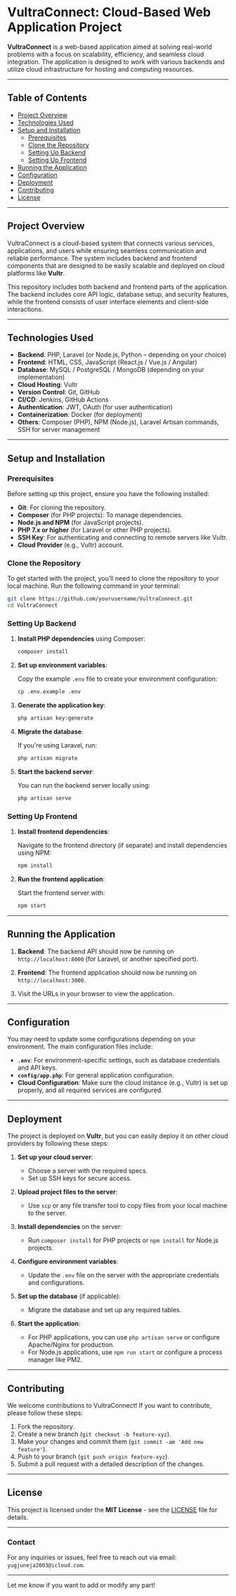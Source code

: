 # **VultraConnect: Cloud-Based Web Application Project**

**VultraConnect** is a web-based application aimed at solving real-world problems with a focus on scalability, efficiency, and seamless cloud integration. The application is designed to work with various backends and utilize cloud infrastructure for hosting and computing resources.

---

## **Table of Contents**

- [Project Overview](#project-overview)
- [Technologies Used](#technologies-used)
- [Setup and Installation](#setup-and-installation)
  - [Prerequisites](#prerequisites)
  - [Clone the Repository](#clone-the-repository)
  - [Setting Up Backend](#setting-up-backend)
  - [Setting Up Frontend](#setting-up-frontend)
- [Running the Application](#running-the-application)
- [Configuration](#configuration)
- [Deployment](#deployment)
- [Contributing](#contributing)
- [License](#license)

---

## **Project Overview**

VultraConnect is a cloud-based system that connects various services, applications, and users while ensuring seamless communication and reliable performance. The system includes backend and frontend components that are designed to be easily scalable and deployed on cloud platforms like **Vultr**.

This repository includes both backend and frontend parts of the application. The backend includes core API logic, database setup, and security features, while the frontend consists of user interface elements and client-side interactions.

---

## **Technologies Used**

- **Backend**: PHP, Laravel (or Node.js, Python – depending on your choice)
- **Frontend**: HTML, CSS, JavaScript (React.js / Vue.js / Angular)
- **Database**: MySQL / PostgreSQL / MongoDB (depending on your implementation)
- **Cloud Hosting**: Vultr
- **Version Control**: Git, GitHub
- **CI/CD**: Jenkins, GitHub Actions
- **Authentication**: JWT, OAuth (for user authentication)
- **Containerization**: Docker (for deployment)
- **Others**: Composer (PHP), NPM (Node.js), Laravel Artisan commands, SSH for server management

---

## **Setup and Installation**

### **Prerequisites**

Before setting up this project, ensure you have the following installed:

- **Git**: For cloning the repository.
- **Composer** (for PHP projects): To manage dependencies.
- **Node.js and NPM** (for JavaScript projects).
- **PHP 7.x or higher** (for Laravel or other PHP projects).
- **SSH Key**: For authenticating and connecting to remote servers like Vultr.
- **Cloud Provider** (e.g., Vultr) account.

### **Clone the Repository**

To get started with the project, you’ll need to clone the repository to your local machine. Run the following command in your terminal:

```bash
git clone https://github.com/yourusername/VultraConnect.git
cd VultraConnect
```

### **Setting Up Backend**

1. **Install PHP dependencies** using Composer:

   ```bash
   composer install
   ```

2. **Set up environment variables**:

   Copy the example `.env` file to create your environment configuration:

   ```bash
   cp .env.example .env
   ```

3. **Generate the application key**:

   ```bash
   php artisan key:generate
   ```

4. **Migrate the database**:

   If you're using Laravel, run:

   ```bash
   php artisan migrate
   ```

5. **Start the backend server**:

   You can run the backend server locally using:

   ```bash
   php artisan serve
   ```

### **Setting Up Frontend**

1. **Install frontend dependencies**:

   Navigate to the frontend directory (if separate) and install dependencies using NPM:

   ```bash
   npm install
   ```

2. **Run the frontend application**:

   Start the frontend server with:

   ```bash
   npm start
   ```

---

## **Running the Application**

1. **Backend**: The backend API should now be running on `http://localhost:8000` (for Laravel, or another specified port).

2. **Frontend**: The frontend application should now be running on `http://localhost:3000`.

3. Visit the URLs in your browser to view the application.

---

## **Configuration**

You may need to update some configurations depending on your environment. The main configuration files include:

- **`.env`**: For environment-specific settings, such as database credentials and API keys.
- **`config/app.php`**: For general application configuration.
- **Cloud Configuration**: Make sure the cloud instance (e.g., Vultr) is set up properly, and all required services are configured.

---

## **Deployment**

The project is deployed on **Vultr**, but you can easily deploy it on other cloud providers by following these steps:

1. **Set up your cloud server**:
   - Choose a server with the required specs.
   - Set up SSH keys for secure access.
   
2. **Upload project files to the server**:
   - Use `scp` or any file transfer tool to copy files from your local machine to the server.

3. **Install dependencies** on the server:
   - Run `composer install` for PHP projects or `npm install` for Node.js projects.

4. **Configure environment variables**:
   - Update the `.env` file on the server with the appropriate credentials and configurations.

5. **Set up the database** (if applicable):
   - Migrate the database and set up any required tables.

6. **Start the application**:
   - For PHP applications, you can use `php artisan serve` or configure Apache/Nginx for production.
   - For Node.js applications, use `npm run start` or configure a process manager like PM2.

---

## **Contributing**

We welcome contributions to VultraConnect! If you want to contribute, please follow these steps:

1. Fork the repository.
2. Create a new branch (`git checkout -b feature-xyz`).
3. Make your changes and commit them (`git commit -am 'Add new feature'`).
4. Push to your branch (`git push origin feature-xyz`).
5. Submit a pull request with a detailed description of the changes.

---

## **License**

This project is licensed under the **MIT License** - see the [LICENSE](LICENSE) file for details.

---

### **Contact**

For any inquiries or issues, feel free to reach out via email: `yugjuneja2003@icloud.com`.

---

Let me know if you want to add or modify any part!
